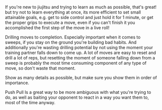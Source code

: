 If you're new to jiujitsu and trying to learn as much as possible, that's great! but try not to learn everything at once, its more efficient to set small attainable goals, e.g. get to side control and just hold it for 1 minute, or get the proper grips to execute a move, even if you can't finish it you accomplished the first step of the move in a live roll!


Drilling moves to completion.
Especially important when it comes to sweeps, if you stay on the ground you're building bad habits. And additionally you're wasting drilling potential by not using the moment your training partner falls down to come up. A lot of moves are easy to reset and drill a lot of reps, but resetting the moment of someone falling down from a sweep is probably the most time consuming component of any type of move, so don't waste that moment.


Show as many details as possible, but make sure you show them in order of importance.

Push Pull
Is a great way to be more ambiguous with what you're trying to do, as well as baiting your opponent to react in a way you want them to, most of the time anyway.

